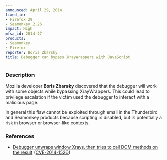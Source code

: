 ```yaml
---
announced: April 29, 2014
fixed_in:
- Firefox 29
- Seamonkey 2.26
impact: High
mfsa_id: 2014-47
products:
- Seamonkey
- Firefox
reporter: Boris Zbarsky
title: Debugger can bypass XrayWrappers with JavaScript
---
```


<h3>Description</h3>

<p>Mozilla developer <strong>Boris Zbarsky</strong> discovered that the debugger
will work with some objects while bypassing XrayWrappers. This could lead to
privilege escalation if the victim used the debugger to interact with a
malicious page.
</p>

<p class="note">In general this flaw cannot be exploited through email in the
Thunderbird and Seamonkey products because scripting is disabled, but is
potentially a risk in browser or browser-like contexts.</p>

<h3>References</h3>

<ul>
  <li><a href="https://bugzilla.mozilla.org/show_bug.cgi?id=988106">
       Debugger unwraps window Xrays, then tries to call DOM methods on the
result</a> (<a href="http://cve.mitre.org/cgi-bin/cvename.cgi?name=CVE-2014-1526" class="ex-ref">CVE-2014-1526</a>)</li>
</ul>



